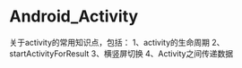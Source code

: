 # Android_Activity
关于activity的常用知识点，包括：
1、activity的生命周期
2、startActivityForResult
3、横竖屏切换
4、Activity之间传递数据
